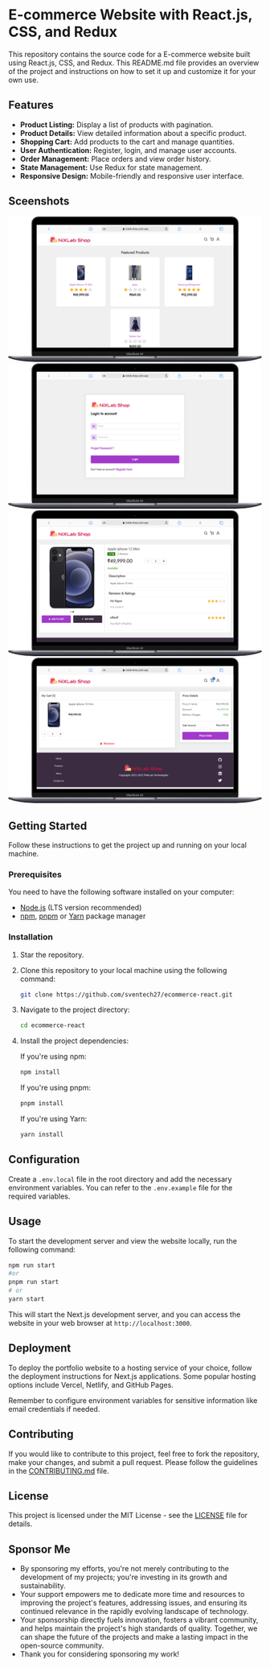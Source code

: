 # E-commerce Website with React.js, CSS, and Redux

This repository contains the source code for a E-commerce website built using React.js, CSS, and Redux. This README.md file provides an overview of the project and instructions on how to set it up and customize it for your own use.

## Features

- **Product Listing:** Display a list of products with pagination.
- **Product Details:** View detailed information about a specific product.
- **Shopping Cart:** Add products to the cart and manage quantities.
- **User Authentication:** Register, login, and manage user accounts.
- **Order Management:** Place orders and view order history.
- **State Management:** Use Redux for state management.
- **Responsive Design:** Mobile-friendly and responsive user interface.

## Sceenshots

![Screenshot 1](/screenshots/ecomm-1.png)
![Screenshot 2](/screenshots/ecomm-4.png)
![Screenshot 2](/screenshots/ecomm-2.png)
![Screenshot 2](/screenshots/ecomm-3.png)

## Getting Started

Follow these instructions to get the project up and running on your local machine.

### Prerequisites

You need to have the following software installed on your computer:

- [Node.js](https://nodejs.org/) (LTS version recommended)
- [npm](https://www.npmjs.com/), [pnpm](https://pnpm.io/) or [Yarn](https://yarnpkg.com/) package manager

### Installation

1. Star the repository.

2. Clone this repository to your local machine using the following command:

   ```bash
   git clone https://github.com/sventech27/ecommerce-react.git
   ```

3. Navigate to the project directory:

   ```bash
   cd ecommerce-react
   ```

4. Install the project dependencies:

   If you're using npm:

   ```bash
   npm install
   ```

   If you're using pnpm:

   ```bash
   pnpm install
   ```

   If you're using Yarn:

   ```bash
   yarn install
   ```

## Configuration

Create a `.env.local` file in the root directory and add the necessary environment variables. You can refer to the `.env.example` file for the required variables.

## Usage

To start the development server and view the website locally, run the following command:

```bash
npm run start
#or
pnpm run start
# or
yarn start
```

This will start the Next.js development server, and you can access the website in your web browser at `http://localhost:3000`.

## Deployment

To deploy the portfolio website to a hosting service of your choice, follow the deployment instructions for Next.js applications. Some popular hosting options include Vercel, Netlify, and GitHub Pages.

Remember to configure environment variables for sensitive information like email credentials if needed.

## Contributing

If you would like to contribute to this project, feel free to fork the repository, make your changes, and submit a pull request. Please follow the guidelines in the [CONTRIBUTING.md](CONTRIBUTING.md) file.

## License

This project is licensed under the MIT License - see the [LICENSE](LICENSE) file for details.

## Sponsor Me

- By sponsoring my efforts, you're not merely contributing to the development of my projects; you're investing in its growth and sustainability.
- Your support empowers me to dedicate more time and resources to improving the project's features, addressing issues, and ensuring its continued relevance in the rapidly evolving landscape of technology.
- Your sponsorship directly fuels innovation, fosters a vibrant community, and helps maintain the project's high standards of quality. Together, we can shape the future of the projects and make a lasting impact in the open-source community.
- Thank you for considering sponsoring my work!
